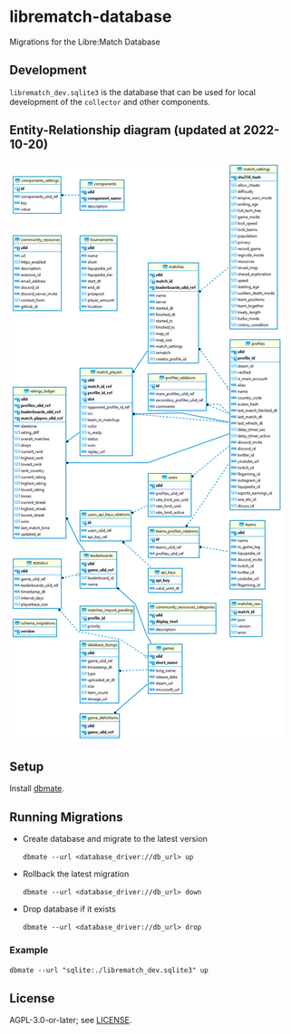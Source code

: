 # librematch-database

Migrations for the Libre:Match Database

<!-- TODO RELEASE
## Open source data

Database dumps can be queried from the `https://api.librematch.org/v1/dumps` endpoint. 

A new database dump is generated every first day of the month at ~4 AM UTC time for the month.

In case you will use the data, please mention the source (Relic Link API and Libre:Match) and give us a shoutout, thank you!
-->

## Development

`librematch_dev.sqlite3` is the database that can be used for local development of the `collector` and other components.

## Entity-Relationship diagram (updated at 2022-10-20)

![](./docs/librematch_ER.png)

## Setup

Install [dbmate](https://github.com/amacneil/dbmate).

## Running Migrations

- Create database and migrate to the latest version

  `dbmate --url <database_driver://db_url> up`

- Rollback the latest migration

  `dbmate --url <database_driver://db_url> down`

- Drop database if it exists

  `dbmate --url <database_driver://db_url> drop`

### Example

`dbmate --url "sqlite:./librematch_dev.sqlite3" up`

## License

AGPL-3.0-or-later; see [LICENSE](./LICENSE).
